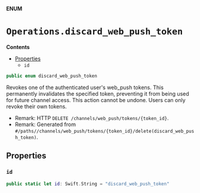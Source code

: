 **ENUM**

# `Operations.discard_web_push_token`

**Contents**

- [Properties](#properties)
  - `id`

```swift
public enum discard_web_push_token
```

Revokes one of the authenticated user's web_push tokens. This permanently invalidates the specified token, preventing it from being used for future channel access. This action cannot be undone. Users can only revoke their own tokens.

- Remark: HTTP `DELETE /channels/web_push/tokens/{token_id}`.
- Remark: Generated from `#/paths//channels/web_push/tokens/{token_id}/delete(discard_web_push_token)`.

## Properties
### `id`

```swift
public static let id: Swift.String = "discard_web_push_token"
```
